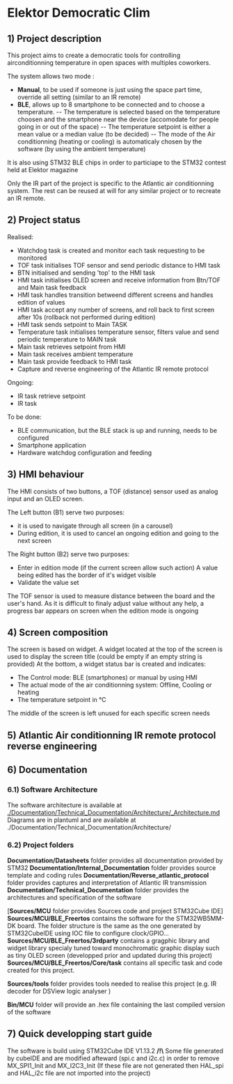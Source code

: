# Elektor Democratic Clim

## 1) Project description
This project aims to create a democratic tools for controlling airconditionning temperature in open spaces with multiples coworkers. 

The system allows two mode :
- **Manual**, to be used if someone is just using the space part time, override all setting (similar to an IR remote)
- **BLE**, allows up to 8 smartphone to be connected and to choose a temperature. 
-- The temperature is selected based on the temperature choosen and the smartphone near the device (accomodate for people going in or out of the space) 
-- The temperature setpoint is either a mean value or a median value (to be decided)
-- The mode of the Air conditionning (heating or cooling) is automaticaly chosen by the software (by using the ambient temperature)

It is also using STM32 BLE chips in order to particiape to the STM32 contest held at Elektor magazine

Only the IR part of the project is specific to the Atlantic air conditionning system. The rest can be reused at will for any similar project or to recreate an IR remote.

## 2) Project status

Realised:
- Watchdog task is created and monitor each task requesting to be monitored
- TOF task initialises TOF sensor and send periodic distance to HMI task
- BTN initialised and sending 'top' to the HMI task 
- HMI task initialises OLED screen and receive information from Btn/TOF and Main task feedback
- HMI task handles transition betweend different screens and handles edition of values
- HMI task accept any number of screens, and roll back to first screen after 10s (rollback not performed during edition)
- HMI task sends setpoint to Main TASK
- Temperature task initialises temperature sensor, filters value and send periodic temperature to MAIN task
- Main task retrieves setpoint from HMI
- Main task receives ambient temperature
- Main task provide feedback to HMI task
- Capture and reverse engineering of the Atlantic IR remote protocol

Ongoing:
- IR task retrieve setpoint
- IR task 


To be done:
- BLE communication, but the BLE stack is up and running, needs to be configured
- Smartphone application
- Hardware watchdog configuration and feeding


## 3) HMI behaviour

The HMI consists of two buttons, a TOF (distance) sensor used as analog input and an OLED screen.

The Left button (B1) serve two purposes: 
- it is used to navigate through all screen (in a carousel) 
- During edition, it is used to cancel an ongoing edition and going to the next screen

The Right button (B2) serve two purposes:
- Enter in edition mode (if the current screen allow such action)
    A value being edited has the border of it's widget visible
- Validate the value set 

The TOF sensor is used to measure distance between the board and the user's hand.
As it is difficult to finaly adjust value without any help, a progress bar appears on screen when the edition mode is ongoing

## 4) Screen composition

The screen is based on widget. 
A widget located at the top of the screen is used to display the screen title (could be empty if an empty string is provided)
At the bottom, a widget status bar is created and indicates:
- The Control mode: BLE (smartphones) or manual by using HMI
- The actual mode of the air conditionning system: Offline, Cooling or heating
- The temperature setpoint in °C

The middle of the screen is left unused for each specific screen needs

## 5) Atlantic Air conditionning IR remote protocol reverse engineering

## 6) Documentation 
### 6.1) Software Architecture

The software architecture is available at [./Documentation/Technical_Documentation/Architecture/_Architecture.md](./Documentation/Technical_Documentation/Architecture/_Architecture.md)
Diagrams are in plantuml and are available at ./Documentation/Technical_Documentation/Architecture/

### 6.2) Project folders
**Documentation/Datasheets** folder provides all documentation provided by STM32
**Documentation/Internal_Documentation** folder provides source template and coding rules
**Documentation/Reverse_atlantic_protocol** folder provides captures and interpretation of Atlantic IR transmission
**Documentation/Technical_Documentation** folder provides the architectures and specification of the software

[**Sources/MCU** folder provides Sources code and project STM32Cube IDE]
**Sources/MCU/BLE_Freertos** contains the software for the STM32WB5MM-DK board. The folder structure is the same as the one generated by STM32CubeIDE using IOC file to configure clock/GPIO...
**Sources/MCU/BLE_Freertos/3rdparty** contains a gragphic library and widget library specialy tuned toward monochromatic graphic display such as tiny OLED screen (developped prior and updated during this project)
**Sources/MCU/BLE_Freertos/Core/task** contains all specific task and code created for this project.

**Sources/tools** folder provides tools needed to realise this project (e.g. IR decoder for DSView logic analyser )

**Bin/MCU** folder will provide an .hex file containing the last compiled version of the software 

## 7) Quick developping start guide

The software is build using STM32Cube IDE V1.13.2
**/!\\** Some file generated by cubeIDE and are modified afteward (spi.c and i2c.c) in order to remove MX_SPI1_Init and MX_I2C3_Init (If these file are not generated then HAL_spi and HAL_i2c file are not imported into the project)

